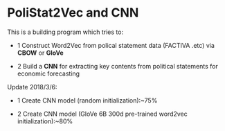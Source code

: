 # PoliStat2Vec and CNN

This is a building program which tries to:

- 1 Construct Word2Vec from polical statement data (FACTIVA .etc) via **CBOW** or **GloVe**

- 2 Build a **CNN** for extracting key contents from political statements for economic forecasting

Update 2018/3/6:

- 1 Create CNN model (random initialization):~75%

- 2 Create CNN model (GloVe 6B 300d pre-trained word2vec initialization):~80%
